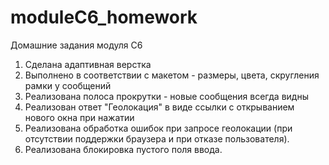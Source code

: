 # moduleC6_homework
Домашние задания модуля C6
1. Сделана адаптивная верстка
2. Выполнено в соответствии с макетом - размеры, цвета, скругления рамки у сообщений
3. Реализована полоса прокрутки - новые сообщения всегда видны
4. Реализован ответ "Геолокация" в виде ссылки с открыванием нового окна при нажатии
5. Реализована обработка ошибок при запросе геолокации (при отсутствии поддержки браузера и при отказе пользователя).
5. Реализована блокировка пустого поля ввода. 
